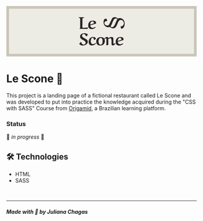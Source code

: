 <img src="img/github/banner-github.png"/> <br/>

# Le Scone 🍲

This project is a landing page of a fictional restaurant called Le Scone and was developed to put into practice the knowledge acquired during the "CSS with SASS" Course from [Origamid](https://www.origamid.com/), a Brazilian learning platform.

### Status

🚧 _in progress_ 🚧


## 🛠️ Technologies

- HTML
- SASS

<br>

---

##### Made with 💜 by Juliana Chagas
